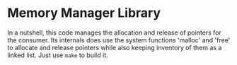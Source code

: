 # Memory Manager Library

In a nutshell, this code manages the allocation and release of pointers for the consumer.
Its internals does use the system functions 'malloc' and 'free' to allocate and release pointers while also keeping inventory of them as a linked list.
Just use `make` to build it.
